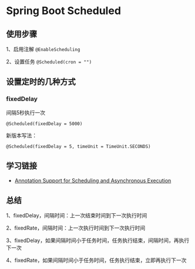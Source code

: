 # Spring Boot Scheduled

## 使用步骤

1、启用注解 `@EnableScheduling`

2、设置任务 `@Scheduled(cron = "")`

## 设置定时的几种方式

### fixedDelay

间隔5秒执行一次

`@Scheduled(fixedDelay = 5000)`

新版本写法：

`@Scheduled(fixedDelay = 5, timeUnit = TimeUnit.SECONDS)`


## 学习链接

- [Annotation Support for Scheduling and Asynchronous Execution](https://docs.spring.io/spring-framework/docs/current/reference/html/integration.html#scheduling-annotation-support)



## 总结

1、fixedDelay，间隔时间：上一次结束时间到下一次执行时间

2、fixedRate，间隔时间：上一次执行时间到下一次执行时间

3、fixedDelay，如果间隔时间小于任务时间，任务执行结束，间隔时间，再执行下一次

4、fixedRate，如果间隔时间小于任务时间，任务执行结束，立即再执行下一次
